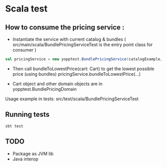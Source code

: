 # Scala test

## How to consume the pricing service :
- Instantiate the service with current catalog & bundles
( src/main/scala/BundlePricingServiceTest is the entry point class for consumer )
```scala
val pricingService = new yopptest.BundlePricingService(catalogExample, currentBundles)
```

- Then call bundleToLowestPrice(cart: Cart) to get the lowest possible price (using bundles)
pricingService.bundleToLowestPrice(...)

- Cart object and other domain objects are in yopptest.BundlePricingDomain

Usage example in tests: src/test/scala/BundlePricingServiceTest

## Running tests
```
sbt test
```

## TODO
- Package as JVM lib
- Java interop